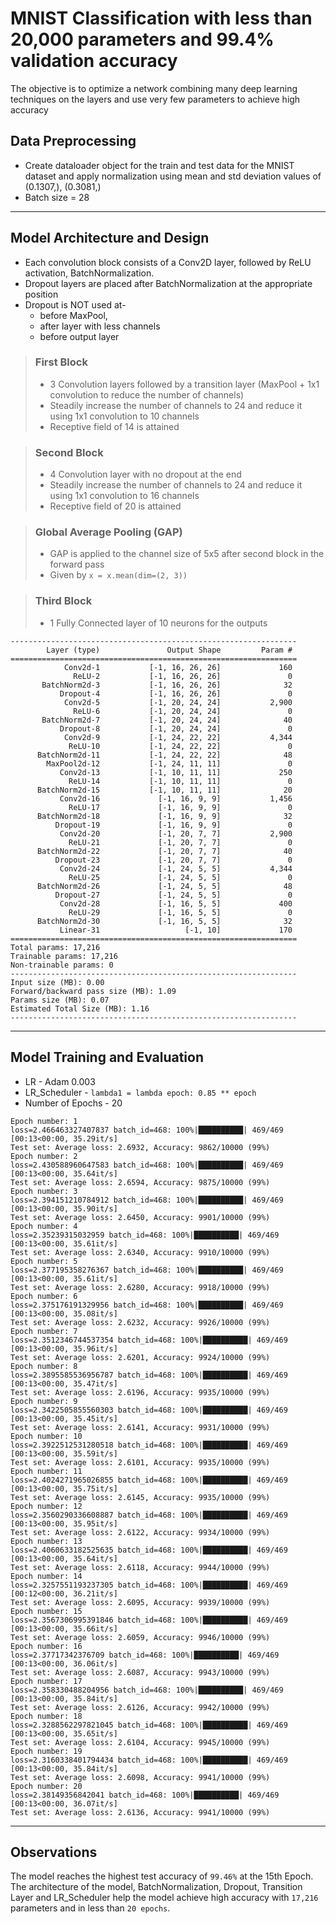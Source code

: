# MNIST Classification with less than 20,000 parameters and 99.4% validation accuracy
The objective is to optimize a network combining many deep learning techniques on the layers and use very few parameters to achieve high accuracy

## Data Preprocessing

* Create dataloader object for the train and test data for the MNIST dataset and apply normalization using mean and std deviation values of (0.1307,), (0.3081,)
* Batch size = 28
---
## Model Architecture and Design

* Each convolution block consists of a Conv2D layer, followed by ReLU activation, BatchNormalization.
* Dropout layers are placed after BatchNormalization at the appropriate position
* Dropout is NOT used at- 
   * before MaxPool,
   * after layer with less channels
   * before output layer
        
> ### First Block
> * 3 Convolution layers followed by a transition layer (MaxPool + 1x1 convolution to reduce the number of channels)
> * Steadily increase the number of channels to 24 and reduce it using 1x1 convolution to 10 channels
> * Receptive field of 14 is attained

> ### Second Block
> * 4 Convolution layer with no dropout at the end
> * Steadily increase the number of channels to 24 and reduce it using 1x1 convolution to 16 channels
> * Receptive field of 20 is attained

> ### Global Average Pooling (GAP)
> * GAP is applied to the channel size of 5x5 after second block in the forward pass 
> * Given by ``` x = x.mean(dim=(2, 3)) ```

> ### Third Block 
> * 1 Fully Connected layer of 10 neurons for the outputs

```
----------------------------------------------------------------
        Layer (type)               Output Shape         Param #
================================================================
            Conv2d-1           [-1, 16, 26, 26]             160
              ReLU-2           [-1, 16, 26, 26]               0
       BatchNorm2d-3           [-1, 16, 26, 26]              32
           Dropout-4           [-1, 16, 26, 26]               0
            Conv2d-5           [-1, 20, 24, 24]           2,900
              ReLU-6           [-1, 20, 24, 24]               0
       BatchNorm2d-7           [-1, 20, 24, 24]              40
           Dropout-8           [-1, 20, 24, 24]               0
            Conv2d-9           [-1, 24, 22, 22]           4,344
             ReLU-10           [-1, 24, 22, 22]               0
      BatchNorm2d-11           [-1, 24, 22, 22]              48
        MaxPool2d-12           [-1, 24, 11, 11]               0
           Conv2d-13           [-1, 10, 11, 11]             250
             ReLU-14           [-1, 10, 11, 11]               0
      BatchNorm2d-15           [-1, 10, 11, 11]              20
           Conv2d-16             [-1, 16, 9, 9]           1,456
             ReLU-17             [-1, 16, 9, 9]               0
      BatchNorm2d-18             [-1, 16, 9, 9]              32
          Dropout-19             [-1, 16, 9, 9]               0
           Conv2d-20             [-1, 20, 7, 7]           2,900
             ReLU-21             [-1, 20, 7, 7]               0
      BatchNorm2d-22             [-1, 20, 7, 7]              40
          Dropout-23             [-1, 20, 7, 7]               0
           Conv2d-24             [-1, 24, 5, 5]           4,344
             ReLU-25             [-1, 24, 5, 5]               0
      BatchNorm2d-26             [-1, 24, 5, 5]              48
          Dropout-27             [-1, 24, 5, 5]               0
           Conv2d-28             [-1, 16, 5, 5]             400
             ReLU-29             [-1, 16, 5, 5]               0
      BatchNorm2d-30             [-1, 16, 5, 5]              32
           Linear-31                   [-1, 10]             170
================================================================
Total params: 17,216
Trainable params: 17,216
Non-trainable params: 0
----------------------------------------------------------------
Input size (MB): 0.00
Forward/backward pass size (MB): 1.09
Params size (MB): 0.07
Estimated Total Size (MB): 1.16
----------------------------------------------------------------
```
---
## Model Training and Evaluation

* LR - Adam 0.003
* LR_Scheduler - ```lambda1 = lambda epoch: 0.85 ** epoch```
* Number of Epochs - 20
```
Epoch number: 1
loss=2.466463327407837 batch_id=468: 100%|██████████| 469/469 [00:13<00:00, 35.29it/s]
Test set: Average loss: 2.6932, Accuracy: 9862/10000 (99%)
Epoch number: 2
loss=2.430588960647583 batch_id=468: 100%|██████████| 469/469 [00:13<00:00, 35.64it/s]
Test set: Average loss: 2.6594, Accuracy: 9875/10000 (99%)
Epoch number: 3
loss=2.394151210784912 batch_id=468: 100%|██████████| 469/469 [00:13<00:00, 35.90it/s]
Test set: Average loss: 2.6450, Accuracy: 9901/10000 (99%)
Epoch number: 4
loss=2.35239315032959 batch_id=468: 100%|██████████| 469/469 [00:13<00:00, 35.61it/s]
Test set: Average loss: 2.6340, Accuracy: 9910/10000 (99%)
Epoch number: 5
loss=2.377195358276367 batch_id=468: 100%|██████████| 469/469 [00:13<00:00, 35.61it/s]
Test set: Average loss: 2.6280, Accuracy: 9918/10000 (99%)
Epoch number: 6
loss=2.375176191329956 batch_id=468: 100%|██████████| 469/469 [00:13<00:00, 35.08it/s]
Test set: Average loss: 2.6232, Accuracy: 9926/10000 (99%)
Epoch number: 7
loss=2.3512346744537354 batch_id=468: 100%|██████████| 469/469 [00:13<00:00, 35.96it/s]
Test set: Average loss: 2.6201, Accuracy: 9924/10000 (99%)
Epoch number: 8
loss=2.3895585536956787 batch_id=468: 100%|██████████| 469/469 [00:13<00:00, 35.47it/s]
Test set: Average loss: 2.6196, Accuracy: 9935/10000 (99%)
Epoch number: 9
loss=2.3422505855560303 batch_id=468: 100%|██████████| 469/469 [00:13<00:00, 35.45it/s]
Test set: Average loss: 2.6141, Accuracy: 9931/10000 (99%)
Epoch number: 10
loss=2.3922512531280518 batch_id=468: 100%|██████████| 469/469 [00:13<00:00, 35.59it/s]
Test set: Average loss: 2.6101, Accuracy: 9935/10000 (99%)
Epoch number: 11
loss=2.4024271965026855 batch_id=468: 100%|██████████| 469/469 [00:13<00:00, 35.75it/s]
Test set: Average loss: 2.6145, Accuracy: 9935/10000 (99%)
Epoch number: 12
loss=2.3560290336608887 batch_id=468: 100%|██████████| 469/469 [00:13<00:00, 35.95it/s]
Test set: Average loss: 2.6122, Accuracy: 9934/10000 (99%)
Epoch number: 13
loss=2.4060633182525635 batch_id=468: 100%|██████████| 469/469 [00:13<00:00, 35.64it/s]
Test set: Average loss: 2.6118, Accuracy: 9944/10000 (99%)
Epoch number: 14
loss=2.3257551193237305 batch_id=468: 100%|██████████| 469/469 [00:12<00:00, 36.21it/s]
Test set: Average loss: 2.6095, Accuracy: 9939/10000 (99%)
Epoch number: 15
loss=2.3567306995391846 batch_id=468: 100%|██████████| 469/469 [00:13<00:00, 35.66it/s]
Test set: Average loss: 2.6059, Accuracy: 9946/10000 (99%)
Epoch number: 16
loss=2.37717342376709 batch_id=468: 100%|██████████| 469/469 [00:13<00:00, 36.06it/s]
Test set: Average loss: 2.6087, Accuracy: 9943/10000 (99%)
Epoch number: 17
loss=2.358330488204956 batch_id=468: 100%|██████████| 469/469 [00:13<00:00, 35.84it/s]
Test set: Average loss: 2.6126, Accuracy: 9942/10000 (99%)
Epoch number: 18
loss=2.3288562297821045 batch_id=468: 100%|██████████| 469/469 [00:13<00:00, 35.65it/s]
Test set: Average loss: 2.6104, Accuracy: 9945/10000 (99%)
Epoch number: 19
loss=2.3160338401794434 batch_id=468: 100%|██████████| 469/469 [00:13<00:00, 35.84it/s]
Test set: Average loss: 2.6098, Accuracy: 9941/10000 (99%)
Epoch number: 20
loss=2.38149356842041 batch_id=468: 100%|██████████| 469/469 [00:13<00:00, 36.07it/s]
Test set: Average loss: 2.6136, Accuracy: 9941/10000 (99%)
```
---
## Observations
The model reaches the highest test accuracy of ```99.46%``` at the 15th Epoch. The architecture of the model, BatchNormalization, Dropout, Transition Layer and LR_Scheduler help the model achieve high accuracy with ```17,216``` parameters and in less than ```20 epochs```.

